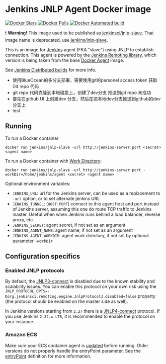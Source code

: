 # Jenkins JNLP Agent Docker image

[![Docker Stars](https://img.shields.io/docker/stars/jenkins/jnlp-slave.svg)](https://hub.docker.com/r/jenkins/jnlp-slave/)
[![Docker Pulls](https://img.shields.io/docker/pulls/jenkins/jnlp-slave.svg)](https://hub.docker.com/r/jenkins/jnlp-slave/)
[![Docker Automated build](https://img.shields.io/docker/automated/jenkins/jnlp-slave.svg)](https://hub.docker.com/r/jenkins/jnlp-slave/)

:exclamation: **Warning!** This image used to be published as [jenkinsci/jnlp-slave](https://hub.docker.com/r/jenkinsci/jnlp-slave/). 
That image name is deprecated, use [jenkins/jnlp-slave](https://hub.docker.com/r/jenkins/jnlp-slave/).

This is an image for [Jenkins](https://jenkins.io) agent (FKA "slave") using JNLP to establish connection.
This agent is powered by the [Jenkins Remoting library](https://github.com/jenkinsci/remoting), which version is being taken from the base [Docker Agent](https://github.com/jenkinsci/docker-slave/) image.

See [Jenkins Distributed builds](https://wiki.jenkins-ci.org/display/JENKINS/Distributed+builds) for more info.
- 使用BlueOcean的多分支部署，需要使用git的personel access token 获取Git repo 代码
- git repo 代码克隆到本地磁盘上，创建了dev分支 推送到git repo 未成功
- 要先在github UI 上创建dev 分支，然后在把本地dev分支推送到github的dev分支上
-  test
## Running

To run a Docker container

    docker run jenkins/jnlp-slave -url http://jenkins-server:port <secret> <agent name>

To run a Docker container with [Work Directory](https://github.com/jenkinsci/remoting/blob/master/docs/workDir.md):

    docker run jenkins/jnlp-slave -url http://jenkins-server:port -workDir=/home/jenkins/agent <secret> <agent name>

Optional environment variables:

* `JENKINS_URL`: url for the Jenkins server, can be used as a replacement to `-url` option, or to set alternate jenkins URL
* `JENKINS_TUNNEL`: (`HOST:PORT`) connect to this agent host and port instead of Jenkins server, assuming this one do route TCP traffic to Jenkins master. Useful when when Jenkins runs behind a load balancer, reverse proxy, etc.
* `JENKINS_SECRET`: agent secret, if not set as an argument
* `JENKINS_AGENT_NAME`: agent name, if not set as an argument
* `JENKINS_AGENT_WORKDIR`: agent work directory, if not set by optional parameter `-workDir`

## Configuration specifics

### Enabled JNLP protocols

By default, the [JNLP3-connect](https://github.com/jenkinsci/remoting/blob/master/docs/protocols.md#jnlp3-connect) is disabled due to the known stability and scalability issues.
You can enable this protocol on your own risk using the 
`JNLP_PROTOCOL_OPTS=-Dorg.jenkinsci.remoting.engine.JnlpProtocol3.disabled=false` property (the protocol should be enabled on the master side as well).

In Jenkins versions starting from `2.27` there is a [JNLP4-connect](https://github.com/jenkinsci/remoting/blob/master/docs/protocols.md#jnlp4-connect) protocol. 
If you use Jenkins `2.32.x LTS`, it is recommended to enable the protocol on your instance.

### Amazon ECS

Make sure your ECS container agent is [updated](http://docs.aws.amazon.com/AmazonECS/latest/developerguide/ecs-agent-update.html) before running. Older versions do not properly handle the entryPoint parameter. See the [entryPoint](http://docs.aws.amazon.com/AmazonECS/latest/developerguide/task_definition_parameters.html#container_definitions) definition for more information.
